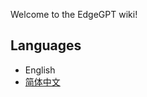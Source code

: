 Welcome to the EdgeGPT wiki!

## Languages

- English
- [简体中文](https://github.com/CoolPlayLin/ChatGPT-Wiki/tree/main/docs/EdgeGPT)
